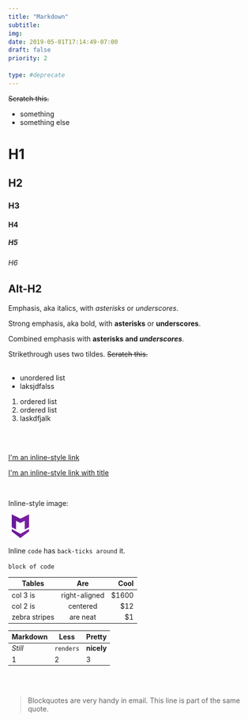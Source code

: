 ```yaml
---
title: "Markdown"
subtitle:
img:
date: 2019-05-01T17:14:49-07:00
draft: false
priority: 2

type: #deprecate
---
```


~~Scratch this.~~

* something
* something else

# H1

## H2

### H3

#### H4

##### H5

###### H6

Alt-H2
------



Emphasis, aka italics, with *asterisks* or _underscores_.

Strong emphasis, aka bold, with **asterisks** or __underscores__.

Combined emphasis with **asterisks and _underscores_**.

Strikethrough uses two tildes. ~~Scratch this.~~
<br>
<br>
* unordered list
* laksjdfalss

1. ordered list
2. ordered list
3. laskdfjalk

<br>
<br>

[I'm an inline-style link](https://www.google.com)

[I'm an inline-style link with title](https://www.google.com "Google's Homepage")

<br>

Inline-style image:

![alt text](https://github.com/adam-p/markdown-here/raw/master/src/common/images/icon48.png "Logo Title Text 1")

Inline `code` has `back-ticks around` it.

```block of code```

| Tables        | Are           | Cool  |
| ------------- |:-------------:| -----:|
| col 3 is      | right-aligned | $1600 |
| col 2 is      | centered      |   $12 |
| zebra stripes | are neat      |    $1 |

Markdown | Less | Pretty
--- | --- | ---
*Still* | `renders` | **nicely**
1 | 2 | 3
<br>
<br>

> Blockquotes are very handy in email.
This line is part of the same quote.

